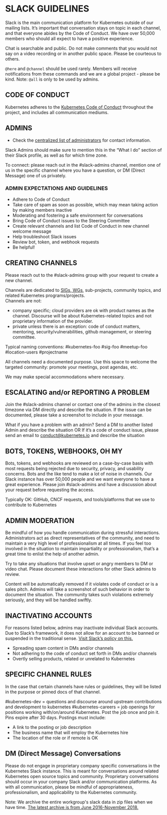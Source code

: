 # SLACK GUIDELINES

Slack is the main communication platform for Kubernetes outside of our mailing lists. It’s important that conversation stays on topic in each channel, and that everyone abides by the Code of Conduct. We have over 50,000 members who should all expect to have a positive experience.

Chat is searchable and public. Do not make comments that you would not say on a video recording or in another public space. Please be courteous to others.

`@here` and `@channel` should be used rarely. Members will receive notifications from these commands and we are a global project - please be kind. Note: `@all` is only to be used by admins.

## CODE OF CONDUCT
Kubernetes adheres to the [Kubernetes Code of Conduct](/code-of-conduct.md) throughout the project, and includes all communication mediums.

## ADMINS

- Check the [centralized list of administrators](./moderators.md) for contact information.

Slack Admins should make sure to mention this in the “What I do” section of their Slack profile, as well as for which time zone.

To connect: please reach out in the #slack-admins channel, mention one of us in the specific channel where you have a question, or DM (Direct Message) one of us privately.

### ADMIN EXPECTATIONS AND GUIDELINES
* Adhere to Code of Conduct
* Take care of spam as soon as possible, which may mean taking action by making members inactive
* Moderating and fostering a safe environment for conversations
* Bring Code of Conduct issues to the Steering Committee
* Create relevant channels and list Code of Conduct in new channel welcome message
* Help troubleshoot Slack issues
* Review bot, token, and webhook requests
* Be helpful!

## CREATING CHANNELS
Please reach out to the #slack-admins group with your request to create a new channel.

Channels are dedicated to [SIGs, WGs](/sig-list.md), sub-projects, community topics, and related Kubernetes programs/projects.  
Channels are not:
* company specific; cloud providers are ok with product names as the channel. Discourse will be about Kubernetes-related topics and not proprietary information of the provider.
* private unless there is an exception: code of conduct matters, mentoring, security/vulnerabilities, github management, or steering committee.  

Typical naming conventions:
#kubernetes-foo #sig-foo #meetup-foo #location-users #projectname

All channels need a documented purpose. Use this space to welcome the targeted community: promote your meetings, post agendas, etc.

We may make special accommodations where necessary.

## ESCALATING and/or REPORTING A PROBLEM
Join the #slack-admins channel or contact one of the admins in the closest timezone via DM directly and describe the situation. If the issue can be documented, please take a screenshot to include in your message.

What if you have a problem with an admin?
Send a DM to another listed Admin and describe the situation OR
If it’s a code of conduct issue, please send an email to conduct@kubernetes.io and describe the situation

## BOTS, TOKENS, WEBHOOKS, OH MY

Bots, tokens, and webhooks are reviewed on a case-by-case basis with most requests being rejected due to security, privacy, and usability concerns. Bots and the like tend to make a lot of noise in channels. Our Slack instance has over 50,000 people and we want everyone to have a great experience. Please join #slack-admins and have a discussion about your request before requesting the access.  

Typically OK: GitHub, CNCF requests, and tools/platforms that we use to contribute to Kubernetes

## ADMIN MODERATION

Be mindful of how you handle communication during stressful interactions.  Administrators act as direct representatives of the community, and need to maintain a very high level of professionalism at all times. If you feel too involved in the situation to maintain impartiality or professionalism, that’s a great time to enlist the help of another admin.

Try to take any situations that involve upset or angry members to DM or video chat. Please document these interactions for other Slack admins to review.

Content will be automatically removed if it violates code of conduct or is a sales pitch. Admins will take a screenshot of such behavior in order to document the situation.  The community takes such violations extremely seriously, and they will be handled swiftly.

## INACTIVATING ACCOUNTS

For reasons listed below, admins may inactivate individual Slack accounts. Due to Slack’s framework, it does not allow for an account to be banned or suspended in the traditional sense. [Visit Slack’s policy on this.](https://get.Slack.help/hc/en-us/articles/204475027-Deactivate-a-member-s-account)

* Spreading spam content in DMs and/or channels
* Not adhering to the code of conduct set forth in DMs and/or channels
* Overtly selling products, related or unrelated to Kubernetes

## SPECIFIC CHANNEL RULES

In the case that certain channels have rules or guidelines, they will be listed in the purpose or pinned docs of that channel.

#kubernetes-dev = questions and discourse around upstream contributions and development to kubernetes
#kubernetes-careers = job openings for positions working with/on/around Kubernetes. Post the job once and pin it. Pins expire after 30 days. Postings must include:  
- A link to the posting or job description
- The business name that will employ the Kubernetes hire
- The location of the role or if remote is OK

## DM (Direct Message) Conversations

Please do not engage in proprietary company specific conversations in the Kubernetes Slack instance. This is meant for conversations around related Kubernetes open source topics and community. Proprietary conversations should occur in your company Slack and/or communication platforms.  As with all communication, please be mindful of appropriateness, professionalism, and applicability to the Kubernetes community.


Note:
We archive the entire workgroup's slack data in zip files when we have time. [The latest archive is from June 2016-November 2018.](https://drive.google.com/drive/folders/1idJkWcDuSfs8nFUm-1BgvzZxCqPMpDCb?usp=sharing)
